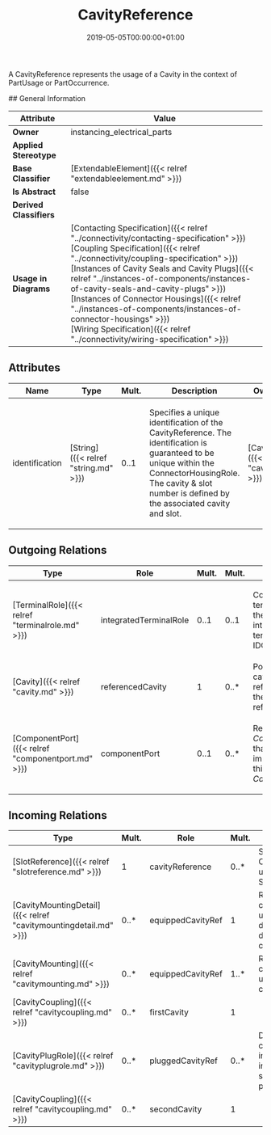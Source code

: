 ﻿---
title: CavityReference
toc: false
type: specs
date: "2019-05-05T00:00:00+01:00"
draft: false
menu_name: vec120

# Prev/next pager order (if `docs_section_pager` enabled in `params.toml`)
weight: 
---
<html>   <head>     </head>   <body>     <p> A CavityReference represents the usage of a Cavity in the context of PartUsage or PartOccurrence.      </p>    </body> </html> 
## General Information

| Attribute               | Value |
|-------------------------|-------|
| **Owner**               | instancing_electrical_parts |
| **Applied Stereotype**  |   |
| **Base Classifier**     | [ExtendableElement]({{< relref "extendableelement.md" >}})<br/>  |
| **Is Abstract**         | false |
| **Derived Classifiers** |   |
| **Usage in Diagrams**   | [Contacting Specification]({{< relref "../connectivity/contacting-specification" >}})<br/> [Coupling Specification]({{< relref "../connectivity/coupling-specification" >}})<br/> [Instances of Cavity Seals and Cavity Plugs]({{< relref "../instances-of-components/instances-of-cavity-seals-and-cavity-plugs" >}})<br/> [Instances of Connector Housings]({{< relref "../instances-of-components/instances-of-connector-housings" >}})<br/> [Wiring Specification]({{< relref "../connectivity/wiring-specification" >}})<br/>  |

## Attributes
|  Name  |  Type  |  Mult.  |  Description  |  Owning Classifier  |
|--------|--------|---------|---------------|--------------|
|identification | [String]({{< relref "string.md" >}}) | 0..1 | <html>   <head>     </head>   <body>     <p> Specifies a unique identification of the CavityReference. The identification is guaranteed to be unique within the ConnectorHousingRole. The cavity &amp; slot number is defined by the associated cavity and slot.      </p>    </body> </html>  | [CavityReference]({{< relref "cavityreference.md" >}}) |

## Outgoing Relations
|    Type  |   Role   |   Mult.   |   Mult.   |   Description   |
|----------|----------|-----------|-----------|-----------------|
| [TerminalRole]({{< relref "terminalrole.md" >}}) | integratedTerminalRole | 0..1 | 0..1 | <html>   <head>     </head>   <body>     <p> Contains the terminal role if the cavity has an integrated terminal (e.g. an IDC).      </p>  </body> </html> |
| [Cavity]({{< relref "cavity.md" >}}) | referencedCavity | 1 | 0..* | Points to the cavity referenced by the cavity reference.   |
| [ComponentPort]({{< relref "componentport.md" >}}) | componentPort | 0..1 | 0..* | <html>   <head>     </head>   <body>     <p> References the <i>ComponentPort</i> that is implemented by this <i>CavityReference</i>.      </p>    </body> </html>  |
##  Incoming Relations
|    Type  |   Mult.  |   Role    |   Mult.   |   Description  |
|----------|----------|-----------|-----------|----------------|
| [SlotReference]({{< relref "slotreference.md" >}}) | 1 | cavityReference | 0..* | Specifies the CavityReferences used in the SlotReference.  |
| [CavityMountingDetail]({{< relref "cavitymountingdetail.md" >}}) | 0..* | equippedCavityRef | 1 | References the cavity that is used for the detailed description of the cavity mounting.   |
| [CavityMounting]({{< relref "cavitymounting.md" >}}) | 0..* | equippedCavityRef | 1..* | References the cavities that are used for the cavity mounting.   |
| [CavityCoupling]({{< relref "cavitycoupling.md" >}}) | 0..* | firstCavity | 1 |  |
| [CavityPlugRole]({{< relref "cavityplugrole.md" >}}) | 0..* | pluggedCavityRef | 0..* | Defines which cavity / cavities in a connector instance is sealed by the plug.   |
| [CavityCoupling]({{< relref "cavitycoupling.md" >}}) | 0..* | secondCavity | 1 |  |
